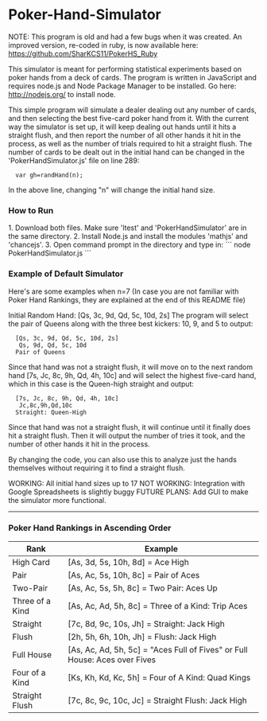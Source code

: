 # Poker-Hand-Simulator

NOTE: This program is old and had a few bugs when it was created. An improved version, re-coded in ruby, is now available here: https://github.com/SharKCS11/PokerHS_Ruby 

This simulator is meant for performing statistical experiments based on poker hands from a deck of cards.
The program is written in JavaScript and requires node.js and Node Package Manager to be installed. Go here: http://nodejs.org/ to install node.


This simple program will simulate a dealer dealing out any number of cards, and then selecting the best five-card poker hand from it. 
With the current way the simulator is set up, it will keep dealing out hands until it hits a straight flush, and then report the number of all other hands it hit in the process, as well as the number of trials required to hit a straight flush.
 The number of cards to be dealt out in the initial hand can be changed in the 'PokerHandSimulator.js' file on line 289:
```
  var gh=randHand(n);
```

In the above line, changing "n" will change the initial hand size.

<h3>How to Run</h3>
1. Download both files. Make sure 'ltest' and 'PokerHandSimulator' are in the same directory.
2. Install Node.js and install the modules 'mathjs' and 'chancejs'.
3. Open command prompt in the directory and type in:
```
  node PokerHandSimulator.js
```

<h3> Example of Default Simulator </h3>

Here's are some examples when n=7 (In case you are not familiar with Poker Hand Rankings, they are explained at the end of this README file)

Initial Random Hand: [Qs, 3c, 9d, Qd, 5c, 10d, 2s]
The program will select the pair of Queens along with the three best kickers: 10, 9, and 5 to output:
```
  [Qs, 3c, 9d, Qd, 5c, 10d, 2s]
   Qs, 9d, Qd, 5c, 10d
  Pair of Queens
```
Since that hand was not a straight flush, it will move on to the next random hand [7s, Jc, 8c, 9h, Qd, 4h, 10c]
and will select the highest five-card hand, which in this case is the Queen-high straight and output:
```
  [7s, Jc, 8c, 9h, Qd, 4h, 10c]
   Jc,8c,9h,Qd,10c
  Straight: Queen-High
```
Since that hand was not a straight flush, it will continue until it finally does hit a straight flush. Then it will output the number of tries it took, and the number of other hands it hit in the process.

By changing the code, you can also use this to analyze just the hands themselves without requiring it to find a straight flush.

WORKING:
  All initial hand sizes up to 17
NOT WORKING:
  Integration with Google Spreadsheets is slightly buggy
FUTURE PLANS:
  Add GUI to make the simulator more functional.

----------------------------------------------------------------------------------------------------------------------------
<h3> Poker Hand Rankings in Ascending Order </h3>

| Rank | Example |
|------|---------|
|High Card| [As, 3d, 5s, 10h, 8d] = Ace High|
|Pair| [As, Ac, 5s, 10h, 8c] = Pair of Aces|
|Two-Pair| [As, Ac, 5s, 5h, 8c] = Two Pair: Aces Up|
|Three of a Kind| [As, Ac, Ad, 5h, 8c] = Three of a Kind: Trip Aces|
|Straight| [7c, 8d, 9c, 10s, Jh] = Straight: Jack High|
|Flush| [2h, 5h, 6h, 10h, Jh] = Flush: Jack High|
|Full House| [As, Ac, Ad, 5h, 5c] = "Aces Full of Fives" or Full House: Aces over Fives|
|Four of a Kind| [Ks, Kh, Kd, Kc, 5h] = Four of A Kind: Quad Kings|
|Straight Flush| [7c, 8c, 9c, 10c, Jc] = Straight Flush: Jack High|






